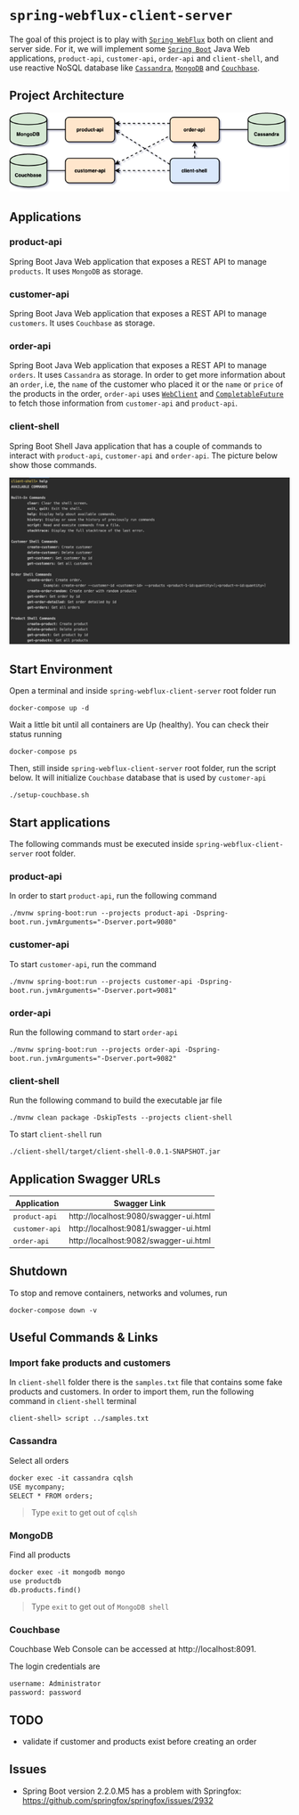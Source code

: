 # `spring-webflux-client-server`

The goal of this project is to play with [`Spring WebFlux`](https://docs.spring.io/spring/docs/current/spring-framework-reference/web-reactive.html)
both on client and server side. For it, we will implement some [`Spring Boot`](https://docs.spring.io/spring-boot/docs/current/reference/htmlsingle/)
Java Web applications, `product-api`, `customer-api`, `order-api` and `client-shell`, and use reactive NoSQL database
like [`Cassandra`](https://cassandra.apache.org/), [`MongoDB`](https://www.mongodb.com/) and [`Couchbase`](https://www.couchbase.com/).

## Project Architecture

![project-diagram](images/project-diagram.png)

## Applications

### product-api

Spring Boot Java Web application that exposes a REST API to manage `products`. It uses `MongoDB` as storage.

### customer-api

Spring Boot Java Web application that exposes a REST API to manage `customers`. It uses `Couchbase` as storage.

### order-api

Spring Boot Java Web application that exposes a REST API to manage `orders`. It uses `Cassandra` as storage. In order
to get more information about an `order`, i.e, the `name` of the customer who placed it or the `name` or `price` of
the products in the order, `order-api` uses [`WebClient`](https://docs.spring.io/spring/docs/current/spring-framework-reference/web-reactive.html#webflux-client)
and [`CompletableFuture`](https://docs.oracle.com/javase/8/docs/api/java/util/concurrent/CompletableFuture.html) to
fetch those information from `customer-api` and `product-api`.

### client-shell

Spring Boot Shell Java application that has a couple of commands to interact with `product-api`, `customer-api` and
`order-api`. The picture below show those commands.

![client-shell](images/client-shell.png)

## Start Environment

Open a terminal and inside `spring-webflux-client-server` root folder run
```
docker-compose up -d
```

Wait a little bit until all containers are Up (healthy). You can check their status running
```
docker-compose ps
```

Then, still inside `spring-webflux-client-server` root folder, run the script below. It will initialize
`Couchbase` database that is used by `customer-api`
```
./setup-couchbase.sh
```

## Start applications

The following commands must be executed inside `spring-webflux-client-server` root folder.

### product-api

In order to start `product-api`, run the following command
```
./mvnw spring-boot:run --projects product-api -Dspring-boot.run.jvmArguments="-Dserver.port=9080"
```

### customer-api

To start `customer-api`, run the command
```
./mvnw spring-boot:run --projects customer-api -Dspring-boot.run.jvmArguments="-Dserver.port=9081"
```

### order-api

Run the following command to start `order-api` 
```
./mvnw spring-boot:run --projects order-api -Dspring-boot.run.jvmArguments="-Dserver.port=9082"
```

### client-shell

Run the following command to build the executable jar file
```
./mvnw clean package -DskipTests --projects client-shell
```

To start `client-shell` run
```
./client-shell/target/client-shell-0.0.1-SNAPSHOT.jar 
```

## Application Swagger URLs

| Application    | Swagger Link                          |
| -------------- | ------------------------------------- |
| `product-api`  | http://localhost:9080/swagger-ui.html |
| `customer-api` | http://localhost:9081/swagger-ui.html |
| `order-api`    | http://localhost:9082/swagger-ui.html | 

## Shutdown

To stop and remove containers, networks and volumes, run
```
docker-compose down -v
```

## Useful Commands & Links

### Import fake products and customers

In `client-shell` folder there is the `samples.txt` file that contains some fake products and customers. In order to
import them, run the following command in `client-shell` terminal
```
client-shell> script ../samples.txt
```

### Cassandra

Select all orders
```
docker exec -it cassandra cqlsh
USE mycompany;
SELECT * FROM orders;
```
> Type `exit` to get out of `cqlsh`

### MongoDB

Find all products
```
docker exec -it mongodb mongo
use productdb
db.products.find()
```
> Type `exit` to get out of `MongoDB shell`

### Couchbase

Couchbase Web Console can be accessed at http://localhost:8091.

The login credentials are
```
username: Administrator
password: password
```

## TODO

- validate if customer and products exist before creating an order

## Issues

- Spring Boot version 2.2.0.M5 has a problem with Springfox: https://github.com/springfox/springfox/issues/2932
